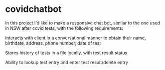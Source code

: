 # covidchatbot

In this project I'd like to make a responsive chat bot, similar to the one used in NSW after covid tests, with the following requirements: 

Interacts with client in a conversational manner to obtain their name, birthdate, address, phone number, date of test

Stores history of tests in a file locally, with test result status

Ability to lookup test entry and enter test result/delete entry